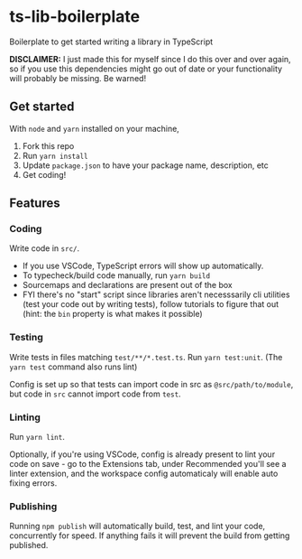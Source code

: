 # ts-lib-boilerplate

Boilerplate to get started writing a library in TypeScript

**DISCLAIMER:** I just made this for myself since I do this over and over again, so if
you use this dependencies might go out of date or your functionality will
probably be missing. Be warned!

## Get started

With `node` and `yarn` installed on your machine,

1. Fork this repo
1. Run `yarn install`
1. Update `package.json` to have your package name, description, etc
1. Get coding!

## Features

### Coding

Write code in `src/`.

- If you use VSCode, TypeScript errors will show up automatically. 
- To typecheck/build code manually, run `yarn build`
- Sourcemaps and declarations are present out of the box
- FYI there's no "start" script since libraries aren't necesssarily cli utilities 
  (test your code out by writing tests), follow tutorials to figure that out
  (hint: the `bin` property is what makes it possible)

### Testing

Write tests in files matching `test/**/*.test.ts`. Run `yarn test:unit`. (The
`yarn test` command also runs lint)

Config is set up so that tests can import code in src as `@src/path/to/module`,
but code in `src` cannot import code from `test`.

### Linting

Run `yarn lint`. 

Optionally, if you're using VSCode, config is already present to lint your code
on save - go to the Extensions tab, under Recommended you'll see a linter
extension, and the workspace config automaticaly will enable auto fixing errors.

### Publishing

Running `npm publish` will automatically build, test, and lint your code,
concurrently for speed. If anything fails it will prevent the build from getting
published.